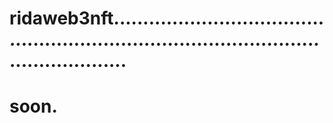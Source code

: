 # ridaweb3nft.............................................................................................................
# soon.
